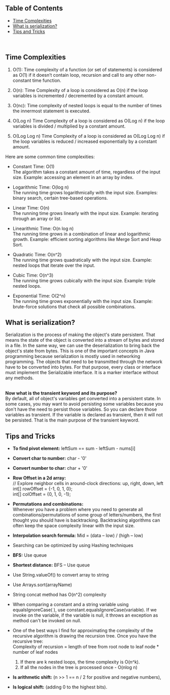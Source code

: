 
## Table of Contents
- [Time Complexities](#time-complexities)
- [What is serialization?](#what-is-serialization-)
- [Tips and Tricks](#tips-and-tricks)

<br>

## Time Complexities
1. O(1): Time complexity of a function (or set of statements) is considered as O(1) if it doesn’t contain loop, recursion and call to any other non-constant time function.

2. O(n): Time Complexity of a loop is considered as O(n) if the loop variables is incremented / decremented by a constant amount.

3. O(nc): Time complexity of nested loops is equal to the number of times the innermost statement is executed. 

4. O(Log n) Time Complexity of a loop is considered as O(Log n) if the loop variables is divided / multiplied by a constant amount.

5. O(Log Log n) Time Complexity of a loop is considered as O(Log Log n) if the loop variables is reduced / increased exponentially by a constant amount.

Here are some common time complexities:

* Constant Time: O(1) <br/> 
The algorithm takes a constant amount of time, regardless of the input size. Example: accessing an element in an array by index.

* Logarithmic Time: O(log n) <br/>
  The running time grows logarithmically with the input size. Examples: binary search, certain tree-based operations.

* Linear Time: O(n) <br/>
  The running time grows linearly with the input size. Example: iterating through an array or list.

* Linearithmic Time: O(n log n) <br/>
  The running time grows in a combination of linear and logarithmic growth. Example: efficient sorting algorithms like Merge Sort and Heap Sort.

* Quadratic Time: O(n^2) <br/>
  The running time grows quadratically with the input size. Example: nested loops that iterate over the input.

* Cubic Time: O(n^3) <br/>
  The running time grows cubically with the input size. Example: triple nested loops.

* Exponential Time: O(2^n) <br/>
  The running time grows exponentially with the input size. Example: brute-force solutions that check all possible combinations.


## What is serialization?
Serialization is the process of making the object's state persistent. That means the state of the object is converted into a stream of bytes and stored in a file. In the same way, we can use the deserialization to bring back the object's state from bytes. This is one of the important concepts in Java programming because serialization is mostly used in networking programming. The objects that need to be transmitted through the network have to be converted into bytes. For that purpose, every class or interface must implement the Serializable interface. It is a marker interface without any methods.

<br>**Now what is the transient keyword and its purpose?**<br>
By default, all of object's variables get converted into a persistent state. In some cases, you may want to avoid persisting some variables because you don't have the need to persist those variables. So you can declare those variables as transient. If the variable is declared as transient, then it will not be persisted. That is the main purpose of the transient keyword.

## Tips and Tricks
- **To find pivot element:** leftSum == sum - leftSum - nums[i]

- **Convert char to number:** char - '0'

- **Convert number to char:** char + '0'

- **Row Offset in a 2d array:** <br>
  // Explore neighbor cells in around-clock directions: up, right, down, left <br>
  int[] rowOffset = {-1, 0, 1, 0}; <br>
  int[] colOffset = {0, 1, 0, -1};

- **Permutations and combinations:** <br>Whenever you have a problem where you need to generate all combinations/permutations of some group of letters/numbers, the first thought you should have is backtracking. Backtracking algorithms can often keep the space complexity linear with the input size.

- **Interpolation search formula:**  Mid = (data – low) / (high – low)

- Searching can be optimized by using Hashing techniques

- **BFS:**  Use queue

- **Shortest distance:** BFS – Use queue

- Use String.valueOf() to convert array to string

- Use Arrays.sort(arrayName)

- String concat method has O(n^2) complexity

- When comparing a constant and a string variable using equalsIgnoreCase( ), use constant.equalsIgnoreCase(variable). If we invoke on the variable, if the variable is null, it throws an exception as method can't be invoked on null.

- One of the best ways I find for approximating the complexity of the recursive algorithm is drawing the recursion tree. Once you have the recursive tree:<br>
  Complexity of recursion = length of tree from root node to leaf node * number of leaf nodes
    1. If there are k nested loops, the time complexity is O(n^k).
    2. If all the nodes in the tree is processed once - O(nlog n)

- **Is arithmetic shift:** (n >> 1 == n / 2 for positive and negative numbers),
- **Is logical shift:** (adding 0 to the highest bits). 
